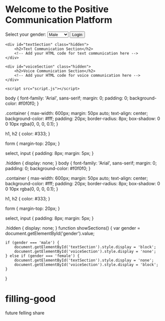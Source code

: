 <!DOCTYPE html>
<html lang="en">
<head>
    <meta charset="UTF-8">
    <meta name="viewport" content="width=device-width, initial-scale=1.0">
    <title>Positive Communication Platform</title>
    <link rel="stylesheet" type="text/css" href="styles.css">
</head>
<body>
    <div class="container">
        <h1>Welcome to the Positive Communication Platform</h1>
        <form action="#" method="post" id="loginForm">
            <label for="gender">Select your gender:</label>
            <select name="gender" id="gender">
                <option value="male">Male</option>
                <option value="female">Female</option>
            </select>
            <input type="button" value="Login" onclick="showSections()">
        </form>
    </div>

    <div id="textSection" class="hidden">
        <h2>Text Communication Section</h2>
        <!-- Add your HTML code for text communication here -->
    </div>

    <div id="voiceSection" class="hidden">
        <h2>Voice Communication Section</h2>
        <!-- Add your HTML code for voice communication here -->
    </div>

    <script src="script.js"></script>
</body>
</html>
body {
    font-family: 'Arial', sans-serif;
    margin: 0;
    padding: 0;
    background-color: #f0f0f0;
}

.container {
    max-width: 600px;
    margin: 50px auto;
    text-align: center;
    background-color: #fff;
    padding: 20px;
    border-radius: 8px;
    box-shadow: 0 0 10px rgba(0, 0, 0, 0.1);
}

h1, h2 {
    color: #333;
}

form {
    margin-top: 20px;
}

select, input {
    padding: 8px;
    margin: 5px;
}

.hidden {
    display: none;
}
body {
    font-family: 'Arial', sans-serif;
    margin: 0;
    padding: 0;
    background-color: #f0f0f0;
}

.container {
    max-width: 600px;
    margin: 50px auto;
    text-align: center;
    background-color: #fff;
    padding: 20px;
    border-radius: 8px;
    box-shadow: 0 0 10px rgba(0, 0, 0, 0.1);
}

h1, h2 {
    color: #333;
}

form {
    margin-top: 20px;
}

select, input {
    padding: 8px;
    margin: 5px;
}

.hidden {
    display: none;
}
function showSections() {
    var gender = document.getElementById('gender').value;

    if (gender === 'male') {
        document.getElementById('textSection').style.display = 'block';
        document.getElementById('voiceSection').style.display = 'none';
    } else if (gender === 'female') {
        document.getElementById('textSection').style.display = 'none';
        document.getElementById('voiceSection').style.display = 'block';
    }
}
# filling-good
future felling share
